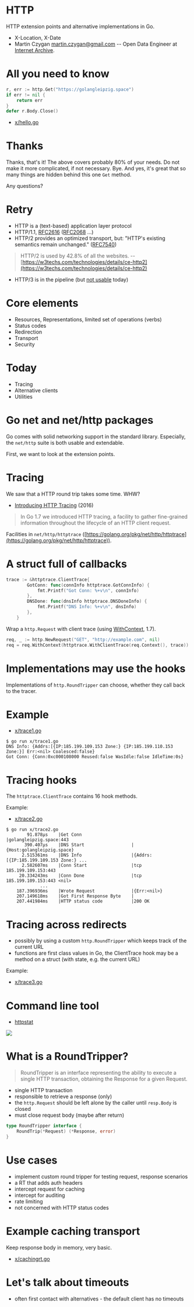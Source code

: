 # HTTP

HTTP extension points and alternative implementations in Go.

* X-Location, X-Date
* Martin Czygan <martin.czygan@gmail.com> -- Open Data Engineer at [Internet
  Archive](https://archive.org/).

# All you need to know

```go
r, err := http.Get("https://golangleipzig.space")
if err != nil {
    return err
}
defer r.Body.Close()
```

* [x/hello.go](x/hello.go)

# Thanks

Thanks, that's it! The above covers probably 80% of your needs. Do not make it
more complicated, if not necessary. Bye. And yes, it's great that so many
things are hidden behind this one `Get` method.

Any questions?

# Retry

* HTTP is a (text-based) application layer protocol
* HTTP/1.1, [RFC2616](https://tools.ietf.org/html/rfc2616)
  ([RFC2068](https://tools.ietf.org/html/rfc2068) ...)
* HTTP/2 provides an optimized transport, but: "HTTP's existing semantics
  remain unchanged." ([RFC7540](https://tools.ietf.org/html/rfc7540))

> HTTP/2 is used by 42.8% of all the websites. --
> [https://w3techs.com/technologies/details/ce-http2](https://w3techs.com/technologies/details/ce-http2)

* HTTP/3 is in the pipeline (but [not usable](https://caniuse.com/#feat=http3) today)

# Core elements

* Resources, Representations, limited set of operations (verbs)
* Status codes
* Redirection
* Transport
* Security

# Today

* Tracing
* Alternative clients
* Utilities

# Go net and net/http packages

Go comes with solid networking support in the standard library. Especially, the
`net/http` suite is both usable and extendable.

First, we want to look at the extension points.

# Tracing

We saw that a HTTP round trip takes some time. WHW?

* [Introducing HTTP Tracing](https://blog.golang.org/http-tracing) (2016)

> In Go 1.7 we introduced HTTP tracing, a facility to gather fine-grained
> information throughout the lifecycle of an HTTP client request.

Facilities in `net/http/httptrace` ([https://golang.org/pkg/net/http/httptrace](https://golang.org/pkg/net/http/httptrace)).

# A struct full of callbacks

```go
trace := &httptrace.ClientTrace{
        GotConn: func(connInfo httptrace.GotConnInfo) {
            fmt.Printf("Got Conn: %+v\n", connInfo)
        },
        DNSDone: func(dnsInfo httptrace.DNSDoneInfo) {
            fmt.Printf("DNS Info: %+v\n", dnsInfo)
        },
    }
```

Wrap a `http.Request` with client trace (using [WithContext](https://golang.org/pkg/net/http/#Request.WithContext), 1.7).

```go
req, _ := http.NewRequest("GET", "http://example.com", nil)
req = req.WithContext(httptrace.WithClientTrace(req.Context(), trace))
```

# Implementations may use the hooks

Implementations of `http.RoundTripper` can choose, whether they call back to the tracer.

# Example

* [x/trace1.go](x/trace1.go)

```
$ go run x/trace1.go
DNS Info: {Addrs:[{IP:185.199.109.153 Zone:} {IP:185.199.110.153 Zone:}] Err:<nil> Coalesced:false}
Got Conn: {Conn:0xc000108000 Reused:false WasIdle:false IdleTime:0s}
```

# Tracing hooks

The `httptrace.ClientTrace` contains 16 hook methods.

Example:

* [x/trace2.go](x/trace2.go)

```
$ go run x/trace2.go
        91.878µs    |Get Conn                   |golangleipzig.space:443
       390.407µs    |DNS Start                  |{Host:golangleipzig.space}
      2.515361ms    |DNS Info                   |{Addrs:[{IP:185.199.109.153 Zone:} ...
      2.582607ms    |Conn Start                 |tcp 185.199.109.153:443
     20.334243ms    |Conn Done                  |tcp 185.199.109.153:443 <nil>
             ...
    187.396936ms    |Wrote Request              |{Err:<nil>}
    207.149618ms    |Got First Response Byte    |
    207.441984ms    |HTTP status code           |200 OK
```

# Tracing across redirects

* possibly by using a custom `http.RoundTripper` which keeps track of the current URL
* functions are first class values in Go, the ClientTrace hook may be a method
  on a struct (with state, e.g. the current URL)

Example:

* [x/trace3.go](x/trace3.go)

# Command line tool

* [httpstat](https://github.com/davecheney/httpstat)

![](static/httpstat.png)

# What is a RoundTripper?

> RoundTripper is an interface representing the ability to execute a single
> HTTP transaction, obtaining the Response for a given Request.

* single HTTP transaction
* responsible to retrieve a response (only)
* the `http.Request` should be left alone by the caller until `resp.Body` is closed
* must close request body (maybe after return)

```go
type RoundTripper interface {
    RoundTrip(*Request) (*Response, error)
}
```

# Use cases

* implement custom round tripper for testing request, response scenarios
* a RT that adds auth headers
* intercept request for caching
* intercept for auditing
* rate limiting
* not concerned with HTTP status codes

# Example caching transport

Keep response body in memory, very basic.

* [x/cachingrt.go](x/cachingrt.go)

# Let's talk about timeouts

* often first contact with alternatives - the default client has no timeouts
